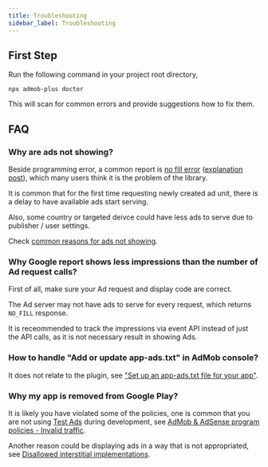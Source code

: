 ```yaml
---
title: Troubleshooting
sidebar_label: Troubleshooting
---
```


## First Step

Run the following command in your project root directory,

```sh-session
npx admob-plus doctor
```

This will scan for common errors and provide suggestions how to fix them.


## FAQ

### Why are ads not showing?

Beside programming error, a common report is [no fill error](https://developers.google.com/android/reference/com/google/android/gms/ads/AdRequest#ERROR_CODE_NO_FILL) ([explanation post](https://support.google.com/admob/thread/3494603)),
which many users think it is the problem of the library.

It is common that for the first time requesting newly created ad unit, there is a delay to have available ads start serving.

Also, some country or targeted deivce could have less ads to serve due to publisher / user settings.

Check [common reasons for ads not showing](https://support.google.com/admob/answer/9469204).

### Why Google report shows less impressions than the number of Ad request calls?

First of all, make sure your Ad request and display code are correct.

The Ad server may not have ads to serve for every request, which returns `NO_FILL` response.

It is receommended to track the impressions via event API instead of just the API calls, as it is not necessary result in showing Ads.

### How to handle "Add or update app-ads.txt" in AdMob console?

It does not relate to the plugin, see ["Set up an app-ads.txt file for your app"](https://support.google.com/admob/answer/9363762?hl=en).

### Why my app is removed from Google Play?

It is likely you have violated some of the policies, one is common that you are not using [Test Ads](./cordova/test-ads) during development, see [AdMob & AdSense program policies - Invalid traffic](https://support.google.com/admob/answer/3342054?hl=en).

Another reason could be displaying ads in a way that is not appropriated, see [Disallowed interstitial implementations](https://support.google.com/admob/answer/6201362?hl=en).

